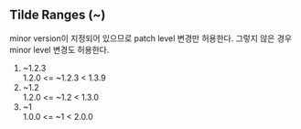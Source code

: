 ## Tilde Ranges (~)

minor version이 지정되어 있으므로 patch level 변경만 허용한다. 그렇지 않은 경우 minor level 변경도 허용한다.

1. ~1.2.3 <br>
   1.2.0 <= ~1.2.3 < 1.3.9 <br>
2. ~1.2 <br>
   1.2.0 <= ~1.2 < 1.3.0 <br>
3. ~1 <br>
   1.0.0 <= ~1 < 2.0.0 <br>
